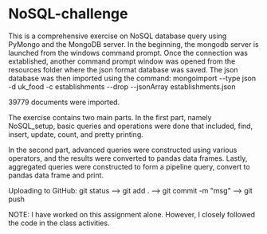 # NoSQL-challenge

This is a comprehensive exercise on NoSQL database query using PyMongo and the MongoDB server.
In the beginning, the mongodb server is launched from the windows command prompt. Once the connection was extablished,
another command prompt window was opened from the resources folder where the json format database was saved. The json
database was then imported using the command: mongoimport --type json -d uk_food -c establishments --drop --jsonArray 
establishments.json

39779 documents were imported.

The exercise contains two main parts. In the first part, namely NoSQL_setup, basic queries and operations were done 
that included, find, insert, update, count, and pretty printing.

In the second part, advanced queries were constructed using various operators, and the results were converted to pandas
data frames. Lastly, aggregated queries were constructed to form a pipeline query, convert to pandas data frame and print.

Uploading to GitHub:
git status -->
git add . -->
git commit -m "msg" -->
git push




NOTE: I have worked on this assignment alone. However, I closely followed the code in the class activities.